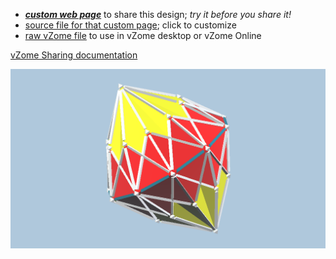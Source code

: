 
 - [***custom web page***][post] to share this design; *try it before you share it!*
 - [source file for that custom page][source]; click to customize
 - [raw vZome file][raw] to use in vZome desktop or vZome Online

[vZome Sharing documentation](https://vzome.github.io/vzome/sharing.html#how-it-works)

![Image](<10-gon-double-symmetry.png>)


[post]: <https://ThynStyx.github.io/vzome-sharing/2022/01/07/10-gon-double-symmetry-19-14-58.html>
[source]: <https://github.com/ThynStyx/vzome-sharing/edit/main/_posts/2022-01-07-10-gon-double-symmetry-19-14-58.md>
[raw]: <https://raw.githubusercontent.com/ThynStyx/vzome-sharing/main/2022/01/07/19-14-58-10-gon-double-symmetry/10-gon-double-symmetry.vZome>